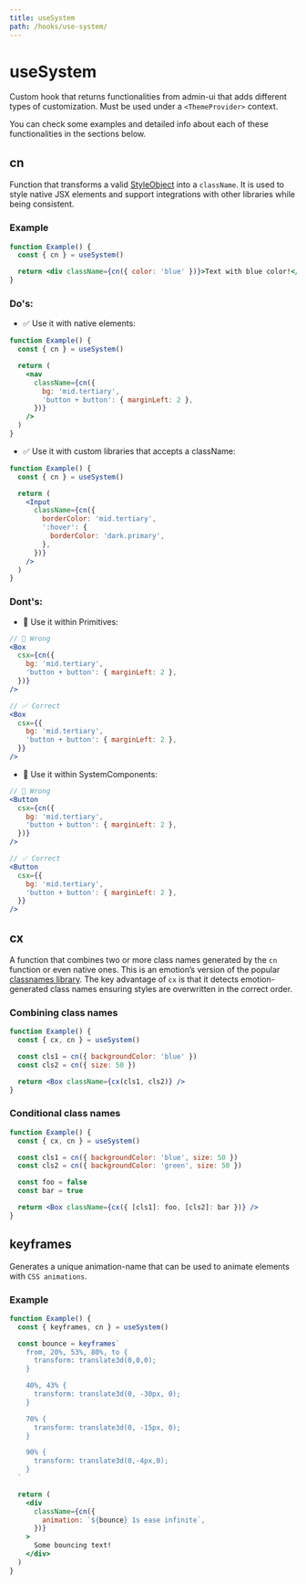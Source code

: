 ```yaml
---
title: useSystem
path: /hooks/use-system/
---
```


# useSystem

Custom hook that returns functionalities from admin-ui that adds different types of customization. Must be used under a `<ThemeProvider>` context.

You can check some examples and detailed info about each of these functionalities in the sections below.

## cn

Function that transforms a valid [StyleObject](/theming/style-object/) into a `className`. It is used to style native JSX elements and support integrations with other libraries while being consistent.

### Example

```jsx
function Example() {
  const { cn } = useSystem()

  return <div className={cn({ color: 'blue' })}>Text with blue color!</div>
}
```

### Do's:

- ✅ Use it with native elements:

```jsx isStatic
function Example() {
  const { cn } = useSystem()

  return (
    <nav
      className={cn({
        bg: 'mid.tertiary',
        'button + button': { marginLeft: 2 },
      })}
    />
  )
}
```

- ✅ Use it with custom libraries that accepts a className:

```jsx isStatic
function Example() {
  const { cn } = useSystem()

  return (
    <Input
      className={cn({
        borderColor: 'mid.tertiary',
        ':hover': {
          borderColor: 'dark.primary',
        },
      })}
    />
  )
}
```

### Dont's:

- 🚫 Use it within Primitives:

```jsx isStatic
// 🚫 Wrong
<Box
  csx={cn({
    bg: 'mid.tertiary',
    'button + button': { marginLeft: 2 },
  })}
/>

// ✅ Correct
<Box
  csx={{
    bg: 'mid.tertiary',
    'button + button': { marginLeft: 2 },
  }}
/>
```

- 🚫 Use it within SystemComponents:

```jsx isStatic
// 🚫 Wrong
<Button
  csx={cn({
    bg: 'mid.tertiary',
    'button + button': { marginLeft: 2 },
  })}
/>

// ✅ Correct
<Button
  csx={{
    bg: 'mid.tertiary',
    'button + button': { marginLeft: 2 },
  }}
/>
```

## cx

A function that combines two or more class names generated by the `cn` function or even native ones. This is an emotion’s version of the popular [classnames library](https://github.com/JedWatson/classnames). The key advantage of `cx` is that it detects emotion-generated class names ensuring styles are overwritten in the correct order.

### Combining class names

```jsx
function Example() {
  const { cx, cn } = useSystem()

  const cls1 = cn({ backgroundColor: 'blue' })
  const cls2 = cn({ size: 50 })

  return <Box className={cx(cls1, cls2)} />
}
```

### Conditional class names

```jsx
function Example() {
  const { cx, cn } = useSystem()

  const cls1 = cn({ backgroundColor: 'blue', size: 50 })
  const cls2 = cn({ backgroundColor: 'green', size: 50 })

  const foo = false
  const bar = true

  return <Box className={cx({ [cls1]: foo, [cls2]: bar })} />
}
```

## keyframes

Generates a unique animation-name that can be used to animate elements with `CSS animations`.

### Example

```jsx
function Example() {
  const { keyframes, cn } = useSystem()

  const bounce = keyframes`
    from, 20%, 53%, 80%, to {
      transform: translate3d(0,0,0);
    }

    40%, 43% {
      transform: translate3d(0, -30px, 0);
    }

    70% {
      transform: translate3d(0, -15px, 0);
    }

    90% {
      transform: translate3d(0,-4px,0);
    }
  `

  return (
    <div
      className={cn({
        animation: `${bounce} 1s ease infinite`,
      })}
    >
      Some bouncing text!
    </div>
  )
}
```
